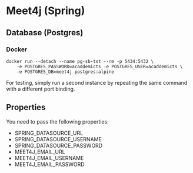 # Meet4j (Spring)

## Database (Postgres)

### Docker

```shell
docker run --detach --name pg-sb-tst --rm -p 5434:5432 \
    -e POSTGRES_PASSWORD=acaddemicts -e POSTGRES_USER=acaddemicts \
    -e POSTGRES_DB=meet4j postgres:alpine
```

For testing, simply run a second instance by repeating the same command with a different port binding.

## Properties

You need to pass the following properties:

* SPRING_DATASOURCE_URL
* SPRING_DATASOURCE_USERNAME
* SPRING_DATASOURCE_PASSWORD
* MEET4J_EMAIL_URL
* MEET4J_EMAIL_USERNAME
* MEET4J_EMAIL_PASSWORD